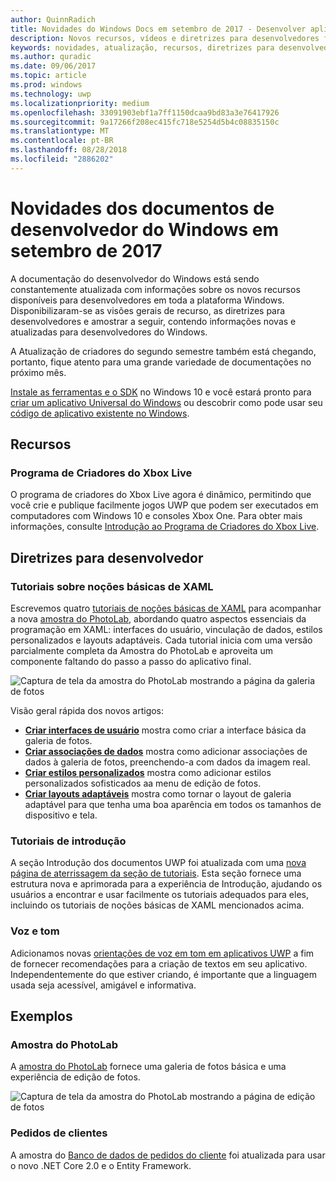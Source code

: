 ```yaml
---
author: QuinnRadich
title: Novidades do Windows Docs em setembro de 2017 - Desenvolver aplicativos UWP
description: Novos recursos, vídeos e diretrizes para desenvolvedores foram adicionados à documentação do desenvolvedor do Windows 10 referente a setembro de 2017.
keywords: novidades, atualização, recursos, diretrizes para desenvolvedores, Windows 10, 1709
ms.author: quradic
ms.date: 09/06/2017
ms.topic: article
ms.prod: windows
ms.technology: uwp
ms.localizationpriority: medium
ms.openlocfilehash: 33091903ebf1a7ff1150dcaa9bd83a3e76417926
ms.sourcegitcommit: 9a17266f208ec415fc718e5254d5b4c08835150c
ms.translationtype: MT
ms.contentlocale: pt-BR
ms.lasthandoff: 08/28/2018
ms.locfileid: "2886202"
---
```

# <a name="whats-new-in-the-windows-developer-docs-in-september-2017"></a>Novidades dos documentos de desenvolvedor do Windows em setembro de 2017

A documentação do desenvolvedor do Windows está sendo constantemente atualizada com informações sobre os novos recursos disponíveis para desenvolvedores em toda a plataforma Windows. Disponibilizaram-se as visões gerais de recurso, as diretrizes para desenvolvedores e amostrar a seguir, contendo informações novas e atualizadas para desenvolvedores do Windows.

A Atualização de criadores do segundo semestre também está chegando, portanto, fique atento para uma grande variedade de documentações no próximo mês.

[Instale as ferramentas e o SDK](http://go.microsoft.com/fwlink/?LinkId=821431) no Windows 10 e você estará pronto para [criar um aplicativo Universal do Windows](../get-started/your-first-app.md) ou descobrir como pode usar seu [código de aplicativo existente no Windows](../porting/index.md).

## <a name="features"></a>Recursos

### <a name="xbox-live-creators-program"></a>Programa de Criadores do Xbox Live

O programa de criadores do Xbox Live agora é dinâmico, permitindo que você crie e publique facilmente jogos UWP que podem ser executados em computadores com Windows 10 e consoles Xbox One. Para obter mais informações, consulte [Introdução ao Programa de Criadores do Xbox Live](../xbox-live/get-started-with-creators/get-started-with-xbox-live-creators.md).

## <a name="developer-guidance"></a>Diretrizes para desenvolvedor

### <a name="xaml-basics-tutorials"></a>Tutoriais sobre noções básicas de XAML

Escrevemos quatro [tutoriais de noções básicas de XAML](https://docs.microsoft.com/en-us/windows/uwp/get-started/xaml-basics-intro) para acompanhar a nova [amostra do PhotoLab](https://github.com/Microsoft/Windows-appsample-photo-lab), abordando quatro aspectos essenciais da programação em XAML: interfaces do usuário, vinculação de dados, estilos personalizados e layouts adaptáveis. Cada tutorial inicia com uma versão parcialmente completa da Amostra do PhotoLab e aproveita um componente faltando do passo a passo do aplicativo final. 

![Captura de tela da amostra do PhotoLab mostrando a página da galeria de fotos](images/PhotoLab-gallery-page.png)  

Visão geral rápida dos novos artigos:

+ [**Criar interfaces de usuário**](https://docs.microsoft.com/en-us/windows/uwp/get-started/xaml-basics-ui) mostra como criar a interface básica da galeria de fotos.
+ [**Criar associações de dados**](https://docs.microsoft.com/en-us/windows/uwp/get-started/xaml-basics-data-binding) mostra como adicionar associações de dados à galeria de fotos, preenchendo-a com dados da imagem real.
+ [**Criar estilos personalizados**](https://docs.microsoft.com/en-us/windows/uwp/get-started/xaml-basics-style) mostra como adicionar estilos personalizados sofisticados aa menu de edição de fotos.
+ [**Criar layouts adaptáveis**](https://docs.microsoft.com/en-us/windows/uwp/get-started/xaml-basics-adaptive-layout) mostra como tornar o layout de galeria adaptável para que tenha uma boa aparência em todos os tamanhos de dispositivo e tela.

### <a name="get-started-tutorials"></a>Tutoriais de introdução

A seção Introdução dos documentos UWP foi atualizada com uma [nova página de aterrissagem da seção de tutoriais](https://docs.microsoft.com/windows/uwp/get-started/create-uwp-apps). Esta seção fornece uma estrutura nova e aprimorada para a experiência de Introdução, ajudando os usuários a encontrar e usar facilmente os tutoriais adequados para eles, incluindo os tutoriais de noções básicas de XAML mencionados acima.

### <a name="voice-and-tone"></a>Voz e tom

Adicionamos novas [orientações de voz em tom em aplicativos UWP](https://docs.microsoft.com/windows/uwp/in-app-help/voice-and-tone) a fim de fornecer recomendações para a criação de textos em seu aplicativo. Independentemente do que estiver criando, é importante que a linguagem usada seja acessível, amigável e informativa.

## <a name="samples"></a>Exemplos

### <a name="photolab-sample"></a>Amostra do PhotoLab

A [amostra do PhotoLab](https://github.com/Microsoft/windows-appsample-photo-lab) fornece uma galeria de fotos básica e uma experiência de edição de fotos.

![Captura de tela da amostra do PhotoLab mostrando a página de edição de fotos](images/PhotoLab-editing-page.png)  

### <a name="customer-orders"></a>Pedidos de clientes

A amostra do [Banco de dados de pedidos do cliente](https://github.com/Microsoft/Windows-appsample-customers-orders-database) foi atualizada para usar o novo .NET Core 2.0 e o Entity Framework.